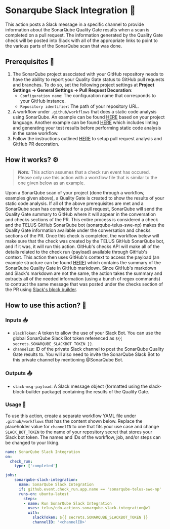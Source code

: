 # Sonarqube Slack Integration :handshake:

This action posts a Slack message in a specific channel to provide information about the SonarQube Quality Gate results when a scan is completed on a pull request. The information generated by the Quality Gate check will be posted into Slack with all of the appropriate links to point to the various parts of the SonarQube scan that was done.

## Prerequisites :construction:

1. The SonarQube project associated with your GitHub repository needs to have the ability to report your Quality Gate status to GitHub pull requests and branches. To do so, set the following project settings at **Project Settings -> General Settings -> Pull Request Decoration**:
    - `Configuration name`: The configuration name that corresponds to your GitHub instance.
    - `Repository identifier`: The path of your repository URL.
2. A workflow under `.github/workflows` that does a static code analysis using SonarQube. An example can be found [HERE](https://github.com/telus/cdo-eptoolshelper-pali/tree/main/Actions/examples/sonarqube) based on your project language. Another example can be found [HERE](https://github.com/telus/unicorn-run-frontend/blob/main/.github/workflows/code-analysis.yaml) which includes linting and generating your test results before performing static code analysis in the same workflow.
3. Follow the instructions outlined [HERE](https://github.com/telus/security/tree/main/tools/sonarqube#pull-request-analysis-and-github-pr-decoration) to setup pull request analysis and GitHub PR decoration.

## How it works? :gear:

> **_Note:_** This action assumes that a check run event has occured. Please only use this action with a workflow file that is similar to the one given below as an example.

Upon a SonarQube scan of your project (done through a workflow, examples given above), a Quality Gate is created to show the results of your static code analysis. If all of the above prerequisites are met and a SonarQube scan has completed for a pull request, SonarQube will send the Quality Gate summary to GitHub where it will appear in the conversation and checks sections of the PR. This entire process is considered a check and the TELUS GitHub SonarQube bot (sonarqube-telus-swe-np) makes the Quality Gate information available under the conversation and checks sections of the PR. Once this check is completed, the workflow below will make sure that the check was created by the TELUS GitHub SonarQube bot, and if it was, it will run this action. GitHub's checks API will make all of the details related to the check run (payload) available through GitHub's context. This action then uses GitHub's context to access the payload (an example structure can be found [HERE](https://docs.github.com/en/developers/webhooks-and-events/webhooks/webhook-events-and-payloads#check_run)) which contains the summary of the SonarQube Quality Gate in GitHub markdown. Since GitHub's markdown and Slack's markdown are not the same, the action takes the summary and extracts all of the needed information (using a bunch of regex commands) to contruct the same message that was posted under the checks section of the PR using [Slack's block builder](https://www.blockbuilder.dev/#/?id=start). 

## How to use this action? :compass:

### Inputs :inbox_tray:
- `slackToken`: A token to allow the use of your Slack Bot. You can use the global SonarQube Slack Bot token referenced as `${{ secrets.SONARQUBE_SLACKBOT_TOKEN }}`.
- `channelID`: ID of the private Slack channel to post the SonarQube Quality Gate results to. You will also need to invite the SonarQube Slack Bot to this private channel by mentioning @SonarQube Bot. 

### Outputs :outbox_tray:
- `slack-msg-payload`: A Slack message object (formatted using the slack-block-builder package) containing the results of the Quality Gate.

### Usage :memo:
To use this action, create a separate workflow YAML file under `.github/workflows` that has the content shown below. Replace the placeholder value for `channelID` to one that fits your use case and change `SLACK_BOT_TOKEN` to the name of your repository secret that stores your Slack bot token. The names and IDs of the workflow, job, and/or steps can be changed to your liking. 

``` yaml
name: SonarQube Slack Integration
on:
  check_run:
    type: ['completed']

jobs: 
    sonarqube-slack-integration:
      name: SonarQube Slack Integration
      if: github.event.check_run.app.name == 'sonarqube-telus-swe-np'
      runs-on: ubuntu-latest
        steps:
        - name: Run SonarQube Slack Integration
          uses: telus/cdo-actions-sonarqube-slack-integration@v1
          with:
            slackToken: ${{ secrets.SONARQUBE_SLACKBOT_TOKEN }}
            channelID: '<channelID>'
```
